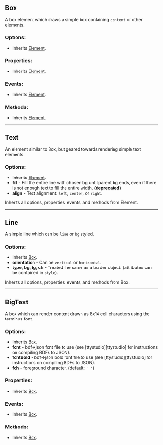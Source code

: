 ## Box

A box element which draws a simple box containing `content` or other elements.

### Options:

- Inherits [Element](base/element.md).

### Properties:

- Inherits [Element](base/element.md).

### Events:

- Inherits [Element](base/element.md).

### Methods:

- Inherits [Element](base/element.md).

-----

## Text

An element similar to Box, but geared towards rendering simple text elements.

### Options:

- Inherits [Element](base/element.md).
- __fill__ - Fill the entire line with chosen bg until parent bg ends, even if
  there is not enough text to fill the entire width. __(deprecated)__
- __align__ - Text alignment: `left`, `center`, or `right`.

Inherits all options, properties, events, and methods from Element.

-----

## Line

A simple line which can be `line` or `bg` styled.

### Options:

- Inherits [Box](objects/boxes.md#box).
- __orientation__ - Can be `vertical` or `horizontal`.
- __type, bg, fg, ch__ - Treated the same as a border object.
  (attributes can be contained in `style`).

Inherits all options, properties, events, and methods from Box.

----
## BigText

A box which can render content drawn as 8x14 cell characters using the terminus
font.

### Options:

- Inherits [Box](objects/boxes.md#box).
- __font__ - bdf->json font file to use (see [ttystudio][ttystudio] for
  instructions on compiling BDFs to JSON).
- __fontBold__ - bdf->json bold font file to use (see [ttystudio][ttystudio]
  for instructions on compiling BDFs to JSON).
- __fch__ - foreground character. (default: `' '`)

### Properties:

- Inherits [Box](objects/boxes.md#box).

### Events:

- Inherits [Box](objects/boxes.md#box).

### Methods:

- Inherits [Box](objects/boxes.md#box).
